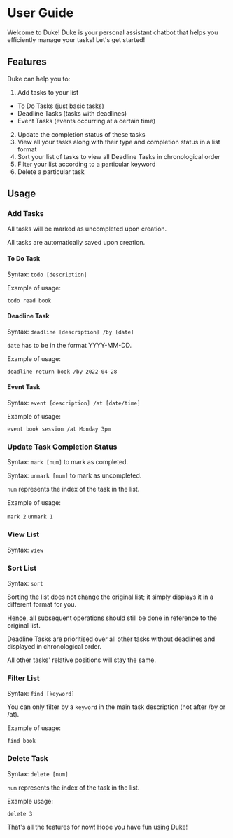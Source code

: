 # User Guide
Welcome to Duke! Duke is your personal assistant chatbot that helps you efficiently manage your tasks!
Let's get started!

## Features 
Duke can help you to:
1. Add tasks to your list
- To Do Tasks (just basic tasks)
- Deadline Tasks (tasks with deadlines)
- Event Tasks (events occurring at a certain time)
2. Update the completion status of these tasks
2. View all your tasks along with their type and completion status in a list format
4. Sort your list of tasks to view all Deadline Tasks in chronological order
5. Filter your list according to a particular keyword
6. Delete a particular task

## Usage

### Add Tasks

All tasks will be marked as uncompleted upon creation.

All tasks are automatically saved upon creation.

#### To Do Task

Syntax: `todo [description]`

Example of usage: 

`todo read book`

#### Deadline Task

Syntax: `deadline [description] /by [date]`

`date` has to be in the format YYYY-MM-DD.

Example of usage: 

`deadline return book /by 2022-04-28`

#### Event Task

Syntax: `event [description] /at [date/time]`

Example of usage: 

`event book session /at Monday 3pm`

### Update Task Completion Status

Syntax: `mark [num]` to mark as completed.

Syntax: `unmark [num]` to mark as uncompleted.

`num` represents the index of the task in the list.

Example of usage:

`mark 2` `unmark 1`

### View List
Syntax: `view`

### Sort List

Syntax: `sort`

Sorting the list does not change the original list; it simply displays it in a different format for you. 

Hence, all subsequent operations should still be done in reference to the original list. 

Deadline Tasks are prioritised over all other tasks without deadlines and displayed in chronological order. 

All other tasks' relative positions will stay the same. 

### Filter List 
Syntax: `find [keyword]`

You can only filter by a `keyword` in the main task description (not after /by or /at).

Example of usage: 

`find book`

### Delete Task
Syntax: `delete [num]`

`num` represents the index of the task in the list. 

Example usage: 

`delete 3` 

That's all the features for now! Hope you have fun using Duke!
